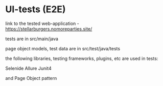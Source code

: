 ﻿# UI-tests (E2E)

link to the tested web-application - https://stellarburgers.nomoreparties.site/

tests are in src/main/java

page object models, test data are in src/test/java/tests

the following libraries, testing frameworks, plugins, etc are used in tests:

Selenide
Allure
Junit4

and Page Object pattern
